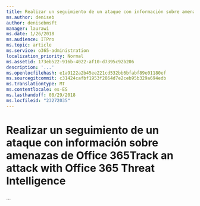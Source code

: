 ```yaml
---
title: Realizar un seguimiento de un ataque con información sobre amenazas de Office 365
ms.author: deniseb
author: denisebmsft
manager: laurawi
ms.date: 1/26/2018
ms.audience: ITPro
ms.topic: article
ms.service: o365-administration
localization_priority: Normal
ms.assetid: 173eb522-916b-4022-af10-d7395c92b206
description: '...'
ms.openlocfilehash: e1a9122a2b45ee221cd532bb6bfabf89e01180ef
ms.sourcegitcommit: c31424cafbf1953f2864d7e2ceb95b329a694edb
ms.translationtype: MT
ms.contentlocale: es-ES
ms.lasthandoff: 08/29/2018
ms.locfileid: "23272035"
---
```

# <a name="track-an-attack-with-office-365-threat-intelligence"></a><span data-ttu-id="f0ee5-103">Realizar un seguimiento de un ataque con información sobre amenazas de Office 365</span><span class="sxs-lookup"><span data-stu-id="f0ee5-103">Track an attack with Office 365 Threat Intelligence</span></span>

<span data-ttu-id="f0ee5-104">...</span><span class="sxs-lookup"><span data-stu-id="f0ee5-104"></span></span>
  

